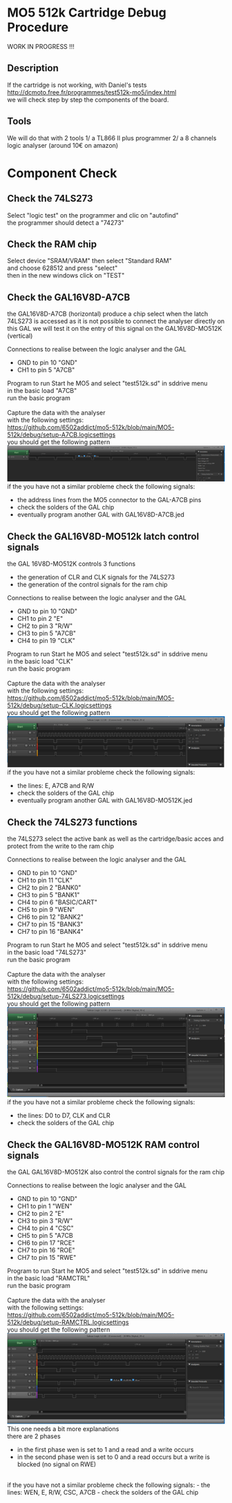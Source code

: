 # MO5 512k Cartridge Debug Procedure
WORK IN PROGRESS !!!
<br>
## Description
If the cartridge is not working, with Daniel's tests
<br>
http://dcmoto.free.fr/programmes/test512k-mo5/index.html
<br>
we will check step by step  the components of the board.

## Tools
We will do that with 2 tools
1/  a TL866 II plus programmer
2/  a 8 channels logic analyser  (around 10€ on amazon)

# Component Check

## Check the 74LS273
Select "logic test" on the programmer and clic on "autofind"
<br>
the programmer should detect a "74273"

## Check the RAM chip
Select device "SRAM/VRAM" then select "Standard RAM"
<br>
and choose 628512 and press "select"
<br>
then in the new windows click on "TEST"
<br>

## Check the GAL16V8D-A7CB
the GAL16V8D-A7CB (horizontal) produce a chip select when the latch 74LS273 is accessed
as it is not possible to connect the analyser directly on this GAL
we will test it on the entry of this signal on the GAL16V8D-MO512K (vertical)

Connections to realise between the logic analyser and the GAL
- GND to pin 10   "GND"
- CH1 to pin 5    "A7CB"     

Program to run
Start he MO5 and select "test512k.sd" in sddrive menu
<br>
in the basic load  "A7CB"
<br>
run the basic program
<br>
<br>
Capture the data with the analyser
<br>
with the following settings:
<br>
https://github.com/6502addict/mo5-512k/blob/main/MO5-512k/debug/setup-A7CB.logicsettings
<br>
you should get the following pattern
<br>
![al-tag](https://github.com/6502addict/mo5-512k/blob/main/MO5-512k/debug/A7CB.PNG)
<br>
if the you have not a similar probleme check the following signals:
- the address lines from the MO5 connector to the GAL-A7CB pins
- check the solders of the GAL chip
- eventually program another GAL with GAL16V8D-A7CB.jed

## Check the GAL16V8D-MO512k latch control signals
the GAL 16V8D-MO512K controls 3 functions
- the generation of CLR and CLK signals for the 74LS273
- the generation of the control signals for the ram chip

Connections to realise between the logic analyser and the GAL
- GND to pin 10    "GND"
- CH1 to pin  2    "E" 
- CH2 to pin  3    "R/W"
- CH3 to pin  5    "A7CB"
- CH4 to pin 19    "CLK" 

Program to run
Start he MO5 and select "test512k.sd" in sddrive menu
<br>
in the basic load  "CLK"
<br>
run the basic program
<br>
<br>
Capture the data with the analyser
<br>
with the following settings:
<br>
https://github.com/6502addict/mo5-512k/blob/main/MO5-512k/debug/setup-CLK.logicsettings
<br>
you should get the following pattern
<br>
![al-tag](https://github.com/6502addict/mo5-512k/blob/main/MO5-512k/debug/CLK.PNG)
<br>
if the you have not a similar probleme check the following signals:
- the lines: E, A7CB and R/W
- check the solders of the GAL chip
- eventually program another GAL with GAL16V8D-MO512K.jed

## Check the 74LS273 functions
the 74LS273 select the active bank as well as the cartridge/basic acces
and protect from the write to the ram chip

Connections to realise between the logic analyser and the GAL
- GND to pin 10    "GND"
- CH1 to pin 11    "CLK" 
- CH2 to pin  2    "BANK0"
- CH3 to pin  5    "BANK1"
- CH4 to pin  6    "BASIC/CART" 
- CH5 to pin  9    "WEN" 
- CH6 to pin  12   "BANK2" 
- CH7 to pin  15   "BANK3" 
- CH7 to pin  16   "BANK4" 

Program to run
Start he MO5 and select "test512k.sd" in sddrive menu
<br>
in the basic load  "74LS273"
<br>
run the basic program
<br>
<br>
Capture the data with the analyser
<br>
with the following settings:
<br>
https://github.com/6502addict/mo5-512k/blob/main/MO5-512k/debug/setup-74LS273.logicsettings
<br>
you should get the following pattern
<br>
![al-tag](https://github.com/6502addict/mo5-512k/blob/main/MO5-512k/debug/74LS273.PNG)
<br>
if the you have not a similar probleme check the following signals:
- the lines: D0 to D7, CLK and CLR
- check the solders of the GAL chip

## Check the GAL16V8D-MO512K RAM control signals
the GAL GAL16V8D-MO512K also control the control signals for the ram chip


Connections to realise between the logic analyser and the GAL
- GND to pin 10    "GND"
- CH1 to pin  1    "WEN" 
- CH2 to pin  2    "E"
- CH3 to pin  3    "R/W"
- CH4 to pin  4    "CSC" 
- CH5 to pin  5    "A7CB 
- CH6 to pin  17   "RCE" 
- CH7 to pin  16   "ROE" 
- CH7 to pin  15   "RWE" 

Program to run
Start he MO5 and select "test512k.sd" in sddrive menu
<br>
in the basic load  "RAMCTRL"
<br>
run the basic program
<br>
<br>
Capture the data with the analyser
<br>
with the following settings:
<br>
https://github.com/6502addict/mo5-512k/blob/main/MO5-512k/debug/setup-RAMCTRL.logicsettings
<br>
you should get the following pattern
<br>
![al-tag](https://github.com/6502addict/mo5-512k/blob/main/MO5-512k/debug/RAMCTRL.PNG)
<br>
This one needs a bit more explanations
<br>
there are 2 phases
- in the first phase wen is set to 1 and a read and a write occurs
- in the second phase wen is set to 0 and a read occurs but a write is blocked (no signal on RWE)
<br>
if the you have not a similar probleme check the following signals:
- the lines: WEN, E, R/W, CSC, A7CB
- check the solders of the GAL chip
